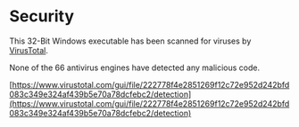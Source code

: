 # Security

This 32-Bit Windows executable has been scanned for viruses by [VirusTotal](https://www.virustotal.com/gui/home/upload).

None of the 66 antivirus engines have detected any malicious code.

[https://www.virustotal.com/gui/file/222778f4e2851269f12c72e952d242bfd083c349e324af439b5e70a78dcfebc2/detection](https://www.virustotal.com/gui/file/222778f4e2851269f12c72e952d242bfd083c349e324af439b5e70a78dcfebc2/detection)

